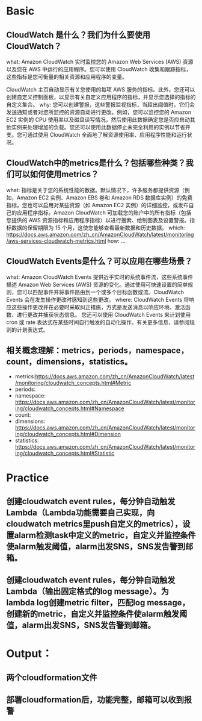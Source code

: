 # Basic

## CloudWatch 是什么？我们为什么要使用CloudWatch？
  what: Amazon CloudWatch 实时监控您的 Amazon Web Services (AWS) 资源以及您在 AWS 中运行的应用程序。您可以使用 CloudWatch 收集和跟踪指标，这些指标是您可衡量的相关资源和应用程序的变量。

  CloudWatch 主页自动显示有关您使用的每项 AWS 服务的指标。此外，您还可以创建自定义控制面板，以显示有关自定义应用程序的指标，并显示您选择的指标的自定义集合。
  why: 您可以创建警报，这些警报监视指标，当超出阈值时，它们会发送通知或者对您所监控的资源自动进行更改。例如，您可以监控您的 Amazon EC2 实例的 CPU 使用率以及磁盘读写情况，然后使用此数据确定您是否应启动其他实例来处理增加的负载。您还可以使用此数据停止未完全利用的实例以节省开支。您可通过使用 CloudWatch 全面地了解资源使用率、应用程序性能和运行状况。
##  CloudWatch中的metrics是什么？包括哪些种类？我们可以如何使用metrics？
what: 指标是关于您的系统性能的数据。默认情况下，许多服务都提供资源（例如，Amazon EC2 实例、Amazon EBS 卷和 Amazon RDS 数据库实例）的免费指标。您也可以启用对某些资源（如 Amazon EC2 实例）的详细监控，或发布自己的应用程序指标。Amazon CloudWatch 可加载您的账户中的所有指标（包括您提供的 AWS 资源指标和应用程序指标）以进行搜索、绘制图表及设置警报。指标数据的保留期限为 15 个月，这使您能够查看最新数据和历史数据。
which: https://docs.aws.amazon.com/zh_cn/AmazonCloudWatch/latest/monitoring/aws-services-cloudwatch-metrics.html
how: ...
##  CloudWatch Events是什么？可以应用在哪些场景？
what: Amazon CloudWatch Events 提供近乎实时的系统事件流，这些系统事件描述 Amazon Web Services (AWS) 资源的变化。通过使用可快速设置的简单规则，您可以匹配事件并将事件路由到一个或多个目标函数或流。CloudWatch Events 会在发生操作更改时感知到这些更改。
where: CloudWatch Events 将响应这些操作更改并在必要时采取纠正措施，方式是发送消息以响应环境、激活函数、进行更改并捕获状态信息。
您还可以使用 CloudWatch Events 来计划使用 cron 或 rate 表达式在某些时间自行触发的自动化操作。有关更多信息，请参阅规则的计划表达式。
##  相关概念理解：metrics，periods，namespace，count，dimensions，statistics。

* metrics:https://docs.aws.amazon.com/zh_cn/AmazonCloudWatch/latest/monitoring/cloudwatch_concepts.html#Metric
* periods: 
* namespace: https://docs.aws.amazon.com/zh_cn/AmazonCloudWatch/latest/monitoring/cloudwatch_concepts.html#Namespace
* count: 
* dimensions: https://docs.aws.amazon.com/zh_cn/AmazonCloudWatch/latest/monitoring/cloudwatch_concepts.html#Dimension
* statistics: https://docs.aws.amazon.com/zh_cn/AmazonCloudWatch/latest/monitoring/cloudwatch_concepts.html#Statistic
# Practice

## 创建cloudwatch event rules，每分钟自动触发Lambda（Lambda功能需要自己实现，向cloudwatch metrics里push自定义的metrics），设置alarm检测task中定义的metric，自定义并监控条件使alarm触发阈值，alarm出发SNS，SNS发告警到邮箱。
## 创建cloudwatch event rules，每分钟自动触发Lambda（输出固定格式的log message）。为lambda log创建metric filter，匹配log message，创建新的metric，自定义并监控条件使alarm触发阈值，alarm出发SNS，SNS发告警到邮箱。

# Output：

## 两个cloudformation文件
## 部署cloudformation后，功能完整，邮箱可以收到报警
